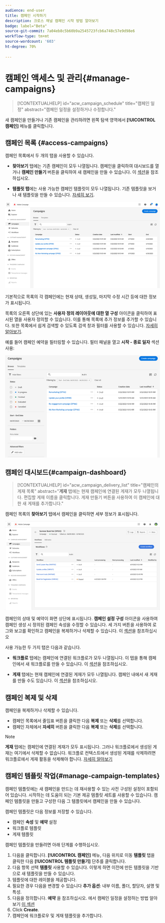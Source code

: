 ```yaml
---
audience: end-user
title: 캠페인 시작하기
description: 크로스 채널 캠페인 시작 방법 알아보기
badge: label="Beta"
source-git-commit: 7a04eb8c5b60b9a2545723fcb6a748c57e9d98e6
workflow-type: tm+mt
source-wordcount: '603'
ht-degree: 70%

---
```



# 캠페인 액세스 및 관리{#manage-campaigns}

>[!CONTEXTUALHELP]
>id="acw_campaign_schedule"
>title="캠페인 일정"
>abstract="캠페인 일정을 설정하거나 수정합니다."

새 캠페인을 만들거나 기존 캠페인을 관리하려면 왼쪽 탐색 영역에서 **[!UICONTROL 캠페인]** 메뉴를 클릭합니다.

## 캠페인 목록 {#access-campaigns}

캠페인 목록에서 두 개의 탭을 사용할 수 있습니다.

* **찾아보기** 탭에는 기존 캠페인이 모두 나열됩니다. 캠페인을 클릭하여 대시보드를 열거나 **캠페인 만들기** 버튼을 클릭하여 새 캠페인을 만들 수 있습니다. 이 [섹션](create-campaigns.md#create-campaigns)을 참조하십시오.

* **템플릿 탭**&#x200B;에는 사용 가능한 캠페인 템플릿이 모두 나열됩니다. 기존 템플릿을 보거나 새 템플릿을 만들 수 있습니다. [자세히 보기](#manage-campaign-templates).

![캠페인 목록](assets/campaign-list.png)

기본적으로 목록의 각 캠페인에는 현재 상태, 생성일, 마지막 수정 시간 등에 대한 정보가 표시됩니다.

목록의 오른쪽 상단에 있는 **사용자 정의 레이아웃에 대한 열 구성** 아이콘을 클릭하여 표시된 열을 사용자 정의할 수 있습니다. 이를 통해 목록에 추가 정보를 추가할 수 있습니다. 또한 목록에서 쉽게 검색할 수 있도록 검색 창과 필터를 사용할 수 있습니다. [자세히 알아보기](../get-started/user-interface.md#list-screens).

예를 들어 캠페인 예약을 필터링할 수 있습니다. 필터 패널을 열고 **시작 - 종료 일자** 섹션 사용:

![캠페인 필터](assets/campaign-filter-on-dates.png)

## 캠페인 대시보드{#campaign-dashboard}

>[!CONTEXTUALHELP]
>id="acw_campaign_delivery_list"
>title="캠페인의 게재 목록"
>abstract="**게재** 탭에는 현재 캠페인에 연결된 게재가 모두 나열됩니다. 편집할 게재 이름을 클릭합니다. 게재 만들기 버튼을 사용하여 이 캠페인에 대한 새 게재를 추가합니다."

캠페인 목록의 **찾아보기** 탭에서 캠페인을 클릭하면 세부 정보가 &#x200B;&#x200B;표시됩니다.

![캠페인 대시보드](assets/campaign-dashboard.png)

캠페인의 상태 및 예약이 화면 상단에 표시됩니다. **캠페인 설정 구성** 아이콘을 사용하여 캠페인 생성 시 정의된 캠페인 속성을 수정할 수 있습니다. 세 가지 버튼을 사용하여 로그와 보고를 확인하고 캠페인을 복제하거나 삭제할 수 있습니다. 이 [섹션](create-campaigns.md#create-campaigns)을 참조하십시오

사용 가능한 두 가지 탭은 다음과 같습니다.

* **워크플로** 탭에는 캠페인에 연결된 워크플로가 모두 나열됩니다. 이 탭을 통해 캠페인에서 새 워크플로를 만들 수 있습니다. 이 [섹션](create-campaigns.md#create-campaigns)을 참조하십시오.

* **게재** 탭에는 현재 캠페인에 연결된 게재가 모두 나열됩니다. 캠페인 내에서 새 게재를 만들 수도 있습니다. 이 [섹션](create-campaigns.md#create-campaigns)을 참조하십시오.

## 캠페인 복제 및 삭제

캠페인을 복제하거나 삭제할 수 있습니다.

* 캠페인 목록에서 줄임표 버튼을 클릭한 다음 **복제** 또는 **삭제**&#x200B;를 선택합니다.
* 캠페인 자체에서 **자세히** 버튼을 클릭한 다음 **복제** 또는 **삭제**&#x200B;를 선택합니다.

>[!NOTE]
>
>**게재** 탭에는 캠페인에 연결된 게재가 모두 표시됩니다. 그러나 워크플로에서 생성된 게재는 여기에서 삭제할 수 없습니다. 워크플로 컨텍스트에서 생성된 게재를 삭제하려면 워크플로에서 게재 활동을 삭제해야 합니다. [자세히 알아보기](../msg/gs-messages.md#delivery-delete)

## 캠페인 템플릿 작업{#manage-campaign-templates}

캠페인 템플릿에는 새 캠페인을 만드는 데 재사용할 수 있는 사전 구성된 설정이 포함되어 있습니다. 시작하는 데 도움이 되는 기본 제공 템플릿 세트를 사용할 수 있습니다. 캠페인 템플릿을 만들고 구성한 다음 그 템플릿에서 캠페인을 만들 수 있습니다.

캠페인 템플릿은 다음 정보를 저장할 수 있습니다.

* 캠페인 **속성** 및 **예약** 설정
* 워크플로 템플릿
* 게재 템플릿

캠페인 템플릿을 만들려면 아래 단계를 수행하십시오.

1. 다음을 클릭합니다. **[!UICONTROL 캠페인]** 메뉴, 다음 위치로 이동 **템플릿** 탭을 클릭한 다음 **[!UICONTROL 템플릿 만들기]** 단추를 클릭합니다.
1. 다음 항목 선택 **템플릿** 사용할 수 있습니다. 이렇게 하면 이전에 만든 템플릿을 기반으로 새 템플릿을 만들 수 있습니다.
1. 템플릿에 대한 레이블을 제공합니다.
1. 필요한 경우 다음을 변경할 수 있습니다 **추가 옵션**: 내부 이름, 폴더, 할당자, 설명 및 특성.
1. 다음을 정의합니다. **예약** 을 참조하십시오. 에서 캠페인 일정을 설정하는 방법 알아보기 [이 섹션](create-campaigns.md#campaign-schedule)
1. Click **Create**.
1. 캠페인에 워크플로우 및 게재 템플릿을 추가합니다.
